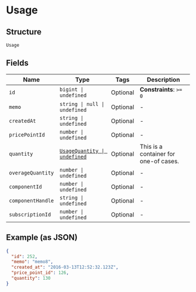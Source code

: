 
# Usage

## Structure

`Usage`

## Fields

| Name | Type | Tags | Description |
|  --- | --- | --- | --- |
| `id` | `bigint \| undefined` | Optional | **Constraints**: `>= 0` |
| `memo` | `string \| null \| undefined` | Optional | - |
| `createdAt` | `string \| undefined` | Optional | - |
| `pricePointId` | `number \| undefined` | Optional | - |
| `quantity` | [`UsageQuantity \| undefined`](../../doc/models/containers/usage-quantity.md) | Optional | This is a container for one-of cases. |
| `overageQuantity` | `number \| undefined` | Optional | - |
| `componentId` | `number \| undefined` | Optional | - |
| `componentHandle` | `string \| undefined` | Optional | - |
| `subscriptionId` | `number \| undefined` | Optional | - |

## Example (as JSON)

```json
{
  "id": 252,
  "memo": "memo8",
  "created_at": "2016-03-13T12:52:32.123Z",
  "price_point_id": 126,
  "quantity": 130
}
```

